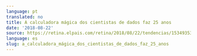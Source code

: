 ```yaml
---
language: pt
translated: no
title: A calculadora mágica dos cientistas de dados faz 25 anos
date: '2018-08-22'
source: https://retina.elpais.com/retina/2018/08/22/tendencias/1534935352_747125.html
language: es
slug: a_calculadora_mágica_dos_cientistas_de_dados_faz_25_anos
---
```




